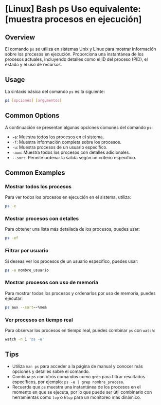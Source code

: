 # [Linux] Bash ps Uso equivalente: [muestra procesos en ejecución]

## Overview
El comando `ps` se utiliza en sistemas Unix y Linux para mostrar información sobre los procesos en ejecución. Proporciona una instantánea de los procesos actuales, incluyendo detalles como el ID del proceso (PID), el estado y el uso de recursos.

## Usage
La sintaxis básica del comando `ps` es la siguiente:

```bash
ps [opciones] [argumentos]
```

## Common Options
A continuación se presentan algunas opciones comunes del comando `ps`:

- `-e`: Muestra todos los procesos en el sistema.
- `-f`: Muestra información completa sobre los procesos.
- `-u`: Muestra procesos de un usuario específico.
- `-aux`: Muestra todos los procesos con detalles adicionales.
- `--sort`: Permite ordenar la salida según un criterio específico.

## Common Examples

### Mostrar todos los procesos
Para ver todos los procesos en ejecución en el sistema, utiliza:

```bash
ps -e
```

### Mostrar procesos con detalles
Para obtener una lista más detallada de los procesos, puedes usar:

```bash
ps -ef
```

### Filtrar por usuario
Si deseas ver los procesos de un usuario específico, puedes usar:

```bash
ps -u nombre_usuario
```

### Mostrar procesos con uso de memoria
Para mostrar todos los procesos y ordenarlos por uso de memoria, puedes ejecutar:

```bash
ps aux --sort=-%mem
```

### Ver procesos en tiempo real
Para observar los procesos en tiempo real, puedes combinar `ps` con `watch`:

```bash
watch -n 1 'ps -e'
```

## Tips
- Utiliza `man ps` para acceder a la página de manual y conocer más opciones y detalles sobre el comando.
- Combina `ps` con otros comandos como `grep` para filtrar resultados específicos, por ejemplo: `ps -e | grep nombre_proceso`.
- Recuerda que `ps` muestra una instantánea de los procesos en el momento en que se ejecuta, por lo que puede ser útil combinarlo con herramientas como `top` o `htop` para un monitoreo más dinámico.